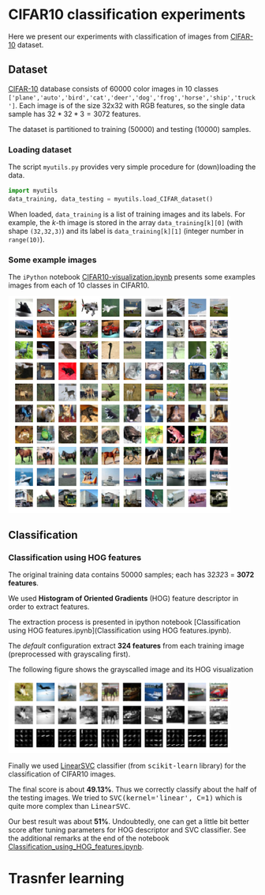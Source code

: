 # CIFAR10 classification experiments


Here we present our experiments with classification of images from [CIFAR-10](https://www.cs.toronto.edu/~kriz/cifar.html) dataset.



## Dataset

[CIFAR-10](https://www.cs.toronto.edu/~kriz/cifar.html) database consists of 60000 color images in 10 classes `['plane','auto','bird','cat','deer','dog','frog','horse','ship','truck']`.
Each image is of the size 32x32 with RGB features, so the single data sample has $32*32*3=3072$ features.

The dataset is partitioned to training (50000) and testing (10000) samples.



### Loading dataset

The script `myutils.py` provides very simple procedure for (down)loading the data.

```python
import myutils
data_training, data_testing = myutils.load_CIFAR_dataset()

```

When loaded, `data_training` is a list of training images and its labels. For example, the $k$-th image is stored in the array `data_training[k][0]` (with shape `(32,32,3)`) and its label is `data_training[k][1]` (integer number in `range(10)`).



### Some example images

The `iPython` notebook
[CIFAR10-visualization.ipynb](CIFAR10-visualization.ipynb)
presents some examples images from each of 10 classes in CIFAR10.

<img src="img/cifar10-examples.png" width="450" alt="10 random examples from each class in CIFAR10 dataset">



## Classification



### Classification using HOG features

The original training data contains 50000 samples; each has 32*32*3 = **3072 features**.

We used **Histogram of Oriented Gradients** (HOG) feature descriptor in order to extract features.

The extraction process is presented in ipython notebook [Classification using HOG features.ipynb](Classification using HOG features.ipynb).

The *default* configuration extract **324 features** from each training image (preprocessed with grayscaling first).

The following figure shows the grayscalled image and its HOG visualization

<img src="img/cifar10-hog-features.png" width="450" alt="10 random examples from each class in CIFAR10 dataset">



Finally we used [LinearSVC](http://scikit-learn.org/stable/modules/generated/sklearn.svm.LinearSVC.html) classifier (from <tt>scikit-learn</tt> library) for the classification of CIFAR10 images.

The final score is about **49.13%**. Thus we correctly classify about the half of the testing images.
We tried to <tt>SVC(kernel='linear', C=1)</tt> which is quite more complex than <tt>LinearSVC</tt>.

Our best result was about **51%**. Undoubtedly, one can get a little bit better score after tuning parameters for HOG descriptor and SVC classifier.
See the additional remarks at the end of the notebook [Classification_using_HOG_features.ipynb](Classification_using_HOG_features.ipynb).

# Trasnfer learning

